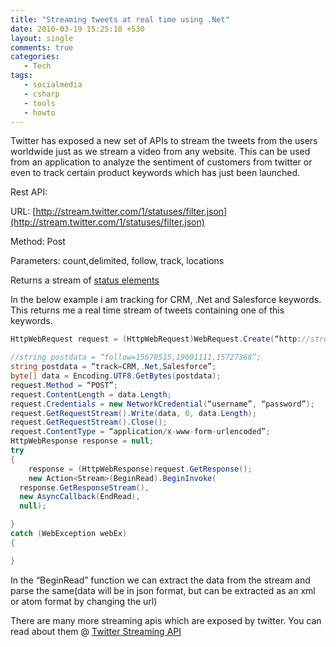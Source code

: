 ```yaml
---
title: "Streaming tweets at real time using .Net"
date: 2010-03-19 15:25:18 +530
layout: single
comments: true
categories: 
   - Tech
tags:
   - socialmedia
   - csharp
   - tools
   - howto
---
```


Twitter has exposed a new set of APIs to stream the tweets from the users worldwide just as we stream a video from any website. This can be used from an application to analyze the sentiment of customers from twitter or even to track certain product keywords which has just been launched. 

Rest API:

URL: [http://stream.twitter.com/1/statuses/filter.json](http://stream.twitter.com/1/statuses/filter.json)

Method: Post

Parameters: count,delimited, follow, track, locations

Returns a stream of [status elements](http://apiwiki.twitter.com/Twitter-REST-API-Method:-statuses%C2%A0show)
 

In the below example i am tracking for CRM, .Net and Salesforce keywords. This returns me a real time stream of tweets containing one of this keywords.

```csharp
HttpWebRequest request = (HttpWebRequest)WebRequest.Create(“http://stream.twitter.com/1/statuses/filter.json&#8221;);

//string postdata = “follow=15670515,19601111,15727368”;
string postdata = “track=CRM,.Net,Salesforce”;
byte[] data = Encoding.UTF8.GetBytes(postdata);
request.Method = “POST”;
request.ContentLength = data.Length;
request.Credentials = new NetworkCredential(“username”, “password”);
request.GetRequestStream().Write(data, 0, data.Length);
request.GetRequestStream().Close();
request.ContentType = “application/x-www-form-urlencoded”;
HttpWebResponse response = null;
try
{
    response = (HttpWebResponse)request.GetResponse();
    new Action<Stream>(BeginRead).BeginInvoke(
  response.GetResponseStream(),
  new AsyncCallback(EndRead),
  null);

}
catch (WebException webEx)
{

}
```

In the “BeginRead” function we can extract the data from the stream and parse the same(data will be in json format, but can be extracted as an xml or atom format by changing the url)

There are many more streaming apis which are exposed by twitter. You can read about them @ [Twitter Streaming API](http://apiwiki.twitter.com/Streaming-API-Documentation)